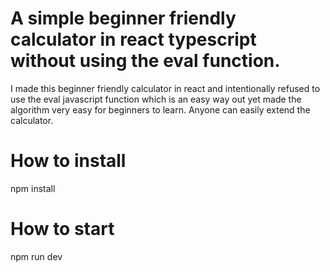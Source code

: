# A simple beginner friendly calculator in react typescript without using the eval function.
I made this beginner friendly calculator in react and intentionally refused to use the eval javascript function which is an easy way out yet made the algorithm very easy for beginners to learn. Anyone can easily extend the calculator.
# How to install

npm install

# How to start

npm run dev
